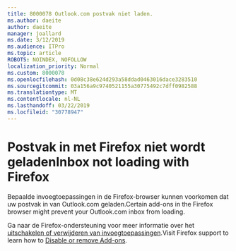 ```yaml
---
title: 8000078 Outlook.com postvak niet laden.
ms.author: daeite
author: daeite
manager: joallard
ms.date: 3/12/2019
ms.audience: ITPro
ms.topic: article
ROBOTS: NOINDEX, NOFOLLOW
localization_priority: Normal
ms.custom: 8000078
ms.openlocfilehash: 0d08c38e624d293a58ddad0463016dace3283510
ms.sourcegitcommit: 03a156a9c9740521155a30775492c7dff0982588
ms.translationtype: MT
ms.contentlocale: nl-NL
ms.lasthandoff: 03/22/2019
ms.locfileid: "30778947"
---
```

# <a name="inbox-not-loading-with-firefox"></a><span data-ttu-id="800db-102">Postvak in met Firefox niet wordt geladen</span><span class="sxs-lookup"><span data-stu-id="800db-102">Inbox not loading with Firefox</span></span>

<span data-ttu-id="800db-103">Bepaalde invoegtoepassingen in de Firefox-browser kunnen voorkomen dat uw postvak in van Outlook.com geladen.</span><span class="sxs-lookup"><span data-stu-id="800db-103">Certain add-ons in the Firefox browser might prevent your Outlook.com inbox from loading.</span></span>
  
<span data-ttu-id="800db-104">Ga naar de Firefox-ondersteuning voor meer informatie over het [uitschakelen of verwijderen van invoegtoepassingen](https://support.mozilla.org/kb/disable-or-remove-add-ons).</span><span class="sxs-lookup"><span data-stu-id="800db-104">Visit Firefox support to learn how to [Disable or remove Add-ons](https://support.mozilla.org/kb/disable-or-remove-add-ons).</span></span>


